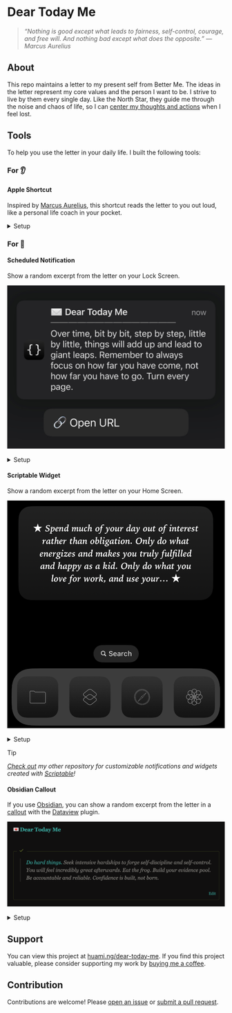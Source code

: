 
# Dear Today Me

> _“Nothing is good except what leads to fairness, self-control, courage, and free will. And nothing bad except what does the opposite.” — Marcus Aurelius_

## About

This repo maintains a letter to my present self from Better Me. The ideas in the letter represent my core values and the person I want to be. I strive to live by them every single day. Like the North Star, they guide me through the noise and chaos of life, so I can [center my thoughts and actions](https://en.wikipedia.org/wiki/1_in_60_rule) when I feel lost.

## Tools

To help you use the letter in your daily life. I built the following tools:

### For 👂

#### Apple Shortcut

Inspired by [Marcus Aurelius](https://www.goodreads.com/quotes/8177571-at-dawn-when-you-have-trouble-getting-out-of-bed), this shortcut reads the letter to you out loud, like a personal life coach in your pocket.

<details>
<summary>Setup</summary>

1. [Download the shortcut](https://shortcutomation.com/gallery/shared/your-pocket-life-coach/).
2. Tap **Add Shortcut**.
3. Run it by tapping it or asking Siri.

</details>

### For 👀

#### Scheduled Notification

Show a random excerpt from the letter on your Lock Screen.

<p align="center">
<a href="assets/notification.png">
<kbd>
<img src="assets/notification.png" width="" title=""/>
</kbd>
</a>
</p>

<details>
<summary>Setup</summary>

1. [Download the shortcut](https://shortcutomation.com/gallery/shared/dear-today-me/).
2. In the Shortcuts app, go to the **Automation** tab.
3. Tap `+` to make a new automation.
4. Pick a trigger, like **Time of Day**, and set a time.
5. Find and select the shortcut to run.

</details>

#### Scriptable Widget

Show a random excerpt from the letter on your Home Screen.

<p align="center">
<a href="assets/widget.png">
<kbd>
<img src="assets/widget.png" width="" title=""/>
</kbd>
</a>
</p>

<details>
<summary>Setup</summary>

1. [Copy the code](https://github.com/huaminghuangtw/Scriptable/blob/main/widget_dear-today-me.js) and paste it into a new script in the [Scriptable](https://scriptable.app) app.
2. On your Home Screen, add a [Scriptable widget](https://docs.scriptable.app/listwidget) in the size you like.
3. Tap the widget and choose the script you just created.

</details>

> [!TIP]
> _[Check out](https://github.com/huaminghuangtw/Scriptable) my other repository for customizable notifications and widgets created with [Scriptable](https://scriptable.app)!_

#### Obsidian Callout

If you use [Obsidian](https://obsidian.md), you can show a random excerpt from the letter in a [callout](https://help.obsidian.md/Editing+and+formatting/Callouts) with the [Dataview](https://github.com/blacksmithgu/obsidian-dataview) plugin.

<p align="center">
<a href="assets/dashboard.png">
<kbd>
<img src="assets/dashboard.png" width="" title=""/>
</kbd>
</a>
</p>

<details>
<summary>Setup</summary>

1. Install the [Dataview plugin](https://github.com/blacksmithgu/obsidian-dataview) in Obsidian.
2. [Copy the code](https://github.com/huaminghuangtw/Second-Brain/blob/main/Homepage.md#-dear-today-me) and paste it into a note.

</details>

## Support

You can view this project at [huami.ng/dear-today-me](https://huami.ng/dear-today-me). If you find this project valuable, please consider supporting my work by [buying me a coffee](https://buymeacoffee.com/huaming.huang).

## Contribution

Contributions are welcome! Please [open an issue](https://github.com/huaminghuangtw/Dear-Today-Me/issues/new) or [submit a pull request](https://github.com/huaminghuangtw/Dear-Today-Me/compare).
